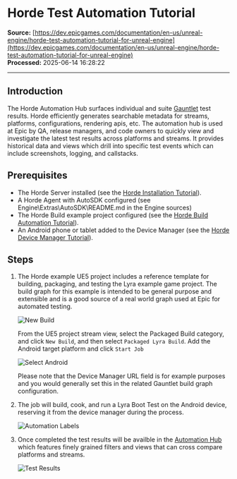 # Horde Test Automation Tutorial

**Source:** [https://dev.epicgames.com/documentation/en-us/unreal-engine/horde-test-automation-tutorial-for-unreal-engine](https://dev.epicgames.com/documentation/en-us/unreal-engine/horde-test-automation-tutorial-for-unreal-engine)  
**Processed:** 2025-06-14 16:28:22

---

## Introduction

The Horde Automation Hub surfaces individual and suite [Gauntlet](/documentation/en-us/unreal-engine/gauntlet-automation-framework-in-unreal-engine) test results. Horde efficiently generates searchable metadata for streams, platforms, configurations, rendering apis, etc. The automation hub is used at Epic by QA, release managers, and code owners to quickly view and investigate the latest test results across platforms and streams. It provides historical data and views which drill into specific test events which can include screenshots, logging, and callstacks.

## Prerequisites

-   The Horde Server installed (see the [Horde Installation Tutorial](/documentation/en-us/unreal-engine/horde-installation-tutorial-for-unreal-engine)).
-   A Horde Agent with AutoSDK configured (see Engine\\Extras\\AutoSDK\\README.md in the Engine sources)
-   The Horde Build example project configured (see the [Horde Build Automation Tutorial](/documentation/en-us/unreal-engine/horde-build-automation-tutorial-for-unreal-engine)).
-   An Android phone or tablet added to the Device Manager (see the [Horde Device Manager Tutorial](/documentation/en-us/unreal-engine/horde-device-manager-tutorial-for-unreal-engine)).

## Steps

1.  The Horde example UE5 project includes a reference template for building, packaging, and testing the Lyra example game project. The build graph for this example is intended to be general purpose and extensible and is a good source of a real world graph used at Epic for automated testing.
    
    ![New Build](https://d1iv7db44yhgxn.cloudfront.net/documentation/images/73b63c5c-7a35-400c-aa37-0ed2619585e1/tutorial-testautomation-newbuild.png)
    
    From the UE5 project stream view, select the Packaged Build category, and click `New Build`, and then select `Packaged Lyra Build`. Add the Android target platform and click `Start Job`
    
    ![Select Android](https://d1iv7db44yhgxn.cloudfront.net/documentation/images/a35a596f-d366-4e56-a743-1e96891c7788/tutorial-testautomation-android.png)
    
    Please note that the Device Manager URL field is for example purposes and you would generally set this in the related Gauntlet build graph configuration.
    
2.  The job will build, cook, and run a Lyra Boot Test on the Android device, reserving it from the device manager during the process.
    
    ![Automation Labels](https://d1iv7db44yhgxn.cloudfront.net/documentation/images/95bde8e5-39a9-4075-b74a-6c21f181a731/tutorial-testautomation-labels.png)
3.  Once completed the test results will be availble in the [Automation Hub](/documentation/en-us/unreal-engine/horde-automation-hub-for-unreal-engine) which features finely grained filters and views that can cross compare platforms and streams.
    
    ![Test Results](https://d1iv7db44yhgxn.cloudfront.net/documentation/images/29214101-f6c7-467e-a07b-547b2a96039b/tutorial-testautomation-testresult.png)